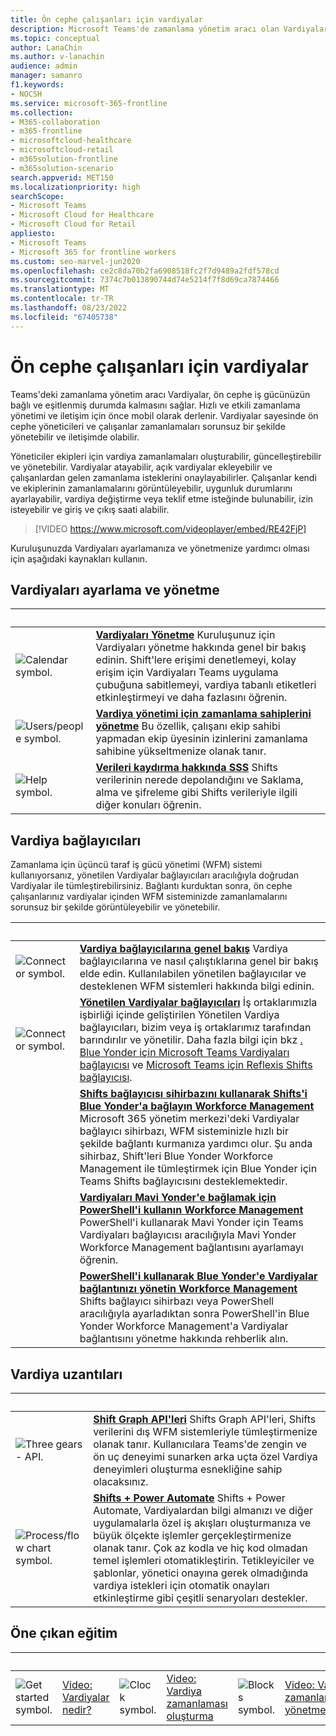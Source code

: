 ```yaml
---
title: Ön cephe çalışanları için vardiyalar
description: Microsoft Teams'de zamanlama yönetim aracı olan Vardiyaları ayarlamak ve yönetmek için ihtiyacınız olan yönetici kılavuzunu alın.
ms.topic: conceptual
author: LanaChin
ms.author: v-lanachin
audience: admin
manager: samanro
f1.keywords:
- NOCSH
ms.service: microsoft-365-frontline
ms.collection:
- M365-collaboration
- m365-frontline
- microsoftcloud-healthcare
- microsoftcloud-retail
- m365solution-frontline
- m365solution-scenario
search.appverid: MET150
ms.localizationpriority: high
searchScope:
- Microsoft Teams
- Microsoft Cloud for Healthcare
- Microsoft Cloud for Retail
appliesto:
- Microsoft Teams
- Microsoft 365 for frontline workers
ms.custom: seo-marvel-jun2020
ms.openlocfilehash: ce2c8da70b2fa6908518fc2f7d9489a2fdf578cd
ms.sourcegitcommit: 7374c7b013890744d74e5214f7f8d69ca7874466
ms.translationtype: MT
ms.contentlocale: tr-TR
ms.lasthandoff: 08/23/2022
ms.locfileid: "67405738"
---
```

# <a name="shifts-for-frontline-workers"></a>Ön cephe çalışanları için vardiyalar

Teams'deki zamanlama yönetim aracı Vardiyalar, ön cephe iş gücünüzün bağlı ve eşitlenmiş durumda kalmasını sağlar. Hızlı ve etkili zamanlama yönetimi ve iletişim için önce mobil olarak derlenir. Vardiyalar sayesinde ön cephe yöneticileri ve çalışanlar zamanlamaları sorunsuz bir şekilde yönetebilir ve iletişimde olabilir.

Yöneticiler ekipleri için vardiya zamanlamaları oluşturabilir, güncelleştirebilir ve yönetebilir. Vardiyalar atayabilir, açık vardiyalar ekleyebilir ve çalışanlardan gelen zamanlama isteklerini onaylayabilirler. Çalışanlar kendi ve ekiplerinin zamanlamalarını görüntüleyebilir, uygunluk durumlarını ayarlayabilir, vardiya değiştirme veya teklif etme isteğinde bulunabilir, izin isteyebilir ve giriş ve çıkış saati alabilir.

> [!VIDEO https://www.microsoft.com/videoplayer/embed/RE42FjP]

Kuruluşunuzda Vardiyaları ayarlamanıza ve yönetmenize yardımcı olması için aşağıdaki kaynakları kullanın.

## <a name="set-up-and-manage-shifts"></a>Vardiyaları ayarlama ve yönetme

|&nbsp;  |&nbsp; |
|---------|---------|
|<img src="/office/media/icons/calendar-teams.png" alt="Calendar symbol.">   |**[Vardiyaları Yönetme](/microsoftteams/expand-teams-across-your-org/shifts/manage-the-shifts-app-for-your-organization-in-teams?bc=/microsoft-365/frontline/breadcrumb/toc.json&toc=/microsoft-365/frontline/toc.json)** Kuruluşunuz için Vardiyaları yönetme hakkında genel bir bakış edinin. Shift'lere erişimi denetlemeyi, kolay erişim için Vardiyaları Teams uygulama çubuğuna sabitlemeyi, vardiya tabanlı etiketleri etkinleştirmeyi ve daha fazlasını öğrenin. |
|<img src="/office/media/icons/users-people.png" alt="Users/people symbol.">   |**[Vardiya yönetimi için zamanlama sahiplerini yönetme](schedule-owner-for-shift-management.md)** Bu özellik, çalışanı ekip sahibi yapmadan ekip üyesinin izinlerini zamanlama sahibine yükseltmenize olanak tanır.         |
|<img src="/office/media/icons/help.png" alt="Help symbol.">     | **[Verileri kaydırma hakkında SSS](/microsoftteams/expand-teams-across-your-org/shifts/shifts-data-faq?bc=/microsoft-365/frontline/breadcrumb/toc.json&toc=/microsoft-365/frontline/toc.json)** Shifts verilerinin nerede depolandığını ve Saklama, alma ve şifreleme gibi Shifts verileriyle ilgili diğer konuları öğrenin.        |

## <a name="shifts-connectors"></a>Vardiya bağlayıcıları

Zamanlama için üçüncü taraf iş gücü yönetimi (WFM) sistemi kullanıyorsanız, yönetilen Vardiyalar bağlayıcıları aracılığıyla doğrudan Vardiyalar ile tümleştirebilirsiniz. Bağlantı kurduktan sonra, ön cephe çalışanlarınız vardiyalar içinden WFM sisteminizde zamanlamalarını sorunsuz bir şekilde görüntüleyebilir ve yönetebilir.

|&nbsp;  |&nbsp;  |
|---------|---------|
|<img src="/office/media/icons/connector-teams.png" alt="Connector symbol.">     | **[Vardiya bağlayıcılarına genel bakış](shifts-connectors.md)** Vardiya bağlayıcılarına ve nasıl çalıştıklarına genel bir bakış elde edin. Kullanılabilen yönetilen bağlayıcılar ve desteklenen WFM sistemleri hakkında bilgi edinin.   |
|<img src="/office/media/icons/connector-teams.png" alt="Connector symbol.">     | **[Yönetilen Vardiyalar bağlayıcıları](shifts-connectors.md#managed-shifts-connectors)** İş ortaklarımızla işbirliği içinde geliştirilen Yönetilen Vardiya bağlayıcıları, bizim veya iş ortaklarımız tarafından barındırılır ve yönetilir. Daha fazla bilgi için bkz [. Blue Yonder için Microsoft Teams Vardiyaları bağlayıcısı](shifts-connectors.md#microsoft-teams-shifts-connector-for-blue-yonder) ve [Microsoft Teams için Reflexis Shifts bağlayıcısı](shifts-connectors.md#reflexis-shifts-connector-for-microsoft-teams).    |
|   | **[Shifts bağlayıcısı sihirbazını kullanarak Shifts'i Blue Yonder'a bağlayın Workforce Management](shifts-connector-wizard.md)** Microsoft 365 yönetim merkezi'deki Vardiyalar bağlayıcı sihirbazı, WFM sisteminizle hızlı bir şekilde bağlantı kurmanıza yardımcı olur. Şu anda sihirbaz, Shift'leri Blue Yonder Workforce Management ile tümleştirmek için Blue Yonder için Teams Shifts bağlayıcısını desteklemektedir.
|  | **[Vardiyaları Mavi Yonder'e bağlamak için PowerShell'i kullanın Workforce Management](shifts-connector-blue-yonder-powershell-setup.md)** PowerShell'i kullanarak Mavi Yonder için Teams Vardiyaları bağlayıcısı aracılığıyla Mavi Yonder Workforce Management bağlantısını ayarlamayı öğrenin.         |
|   | **[PowerShell'i kullanarak Blue Yonder'e Vardiyalar bağlantınızı yönetin Workforce Management](shifts-connector-powershell-manage.md)** Shifts bağlayıcı sihirbazı veya PowerShell aracılığıyla ayarladıktan sonra PowerShell'in Blue Yonder Workforce Management'a Vardiyalar bağlantısını yönetme hakkında rehberlik alın.

## <a name="shifts-extensions"></a>Vardiya uzantıları

|&nbsp;|&nbsp;|
| ------------- | ------------- |
| <img src="/office/media/icons/api.png" alt="Three gears - API."> | **[Shift Graph API'leri](/graph/api/resources/shift)** Shifts Graph API'leri, Shifts verilerini dış WFM sistemleriyle tümleştirmenize olanak tanır. Kullanıcılara Teams'de zengin ve ön uç deneyimi sunarken arka uçta özel Vardiya deneyimleri oluşturma esnekliğine sahip olacaksınız.             |
|<img src="/office/media/icons/process-flow-teams.png" alt="Process/flow chart symbol."> | **[Shifts + Power Automate](https://github.com/OfficeDev/Microsoft-Teams-Shifts-Power-Automate-Templates)** Shifts + Power Automate, Vardiyalardan bilgi almanızı ve diğer uygulamalarla özel iş akışları oluşturmanıza ve büyük ölçekte işlemler gerçekleştirmenize olanak tanır. Çok az kodla ve hiç kod olmadan temel işlemleri otomatikleştirin. Tetikleyiciler ve şablonlar, yönetici onayına gerek olmadığında vardiya istekleri için otomatik onayları etkinleştirme gibi çeşitli senaryoları destekler. |

## <a name="featured-training"></a>Öne çıkan eğitim

|&nbsp;|&nbsp;|&nbsp;|&nbsp;|&nbsp;|&nbsp;|
| ------------- | ------------- | ------------- | ------------- | ------------- | ------------- |
| <img src="/office/media/icons/get-started-teams.png" alt="Get started symbol.">  |  [Video: Vardiyalar nedir?](https://support.office.com/article/what-is-shifts-f8efe6e4-ddb3-4d23-b81b-bb812296b821) |<img src="/office/media/icons/clock-teams.png" alt="Clock symbol."> |  [Video: Vardiya zamanlaması oluşturma](https://support.microsoft.com/office/create-a-shifts-schedule-2b94ca38-36db-4a1c-8fee-f8f0fec9a984) |<img src="/office/media/icons/blocks-teams.png" alt="Blocks symbol.">|  [Video: Vardiya zamanlamasını yönetme](https://support.microsoft.com/office/manage-and-view-a-shifts-schedule-63acda7b-ea39-441a-b1c6-c404a72e79f7) |
